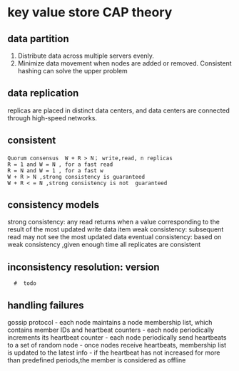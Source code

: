 # key value store CAP theory

## data partition

   1. Distribute data across multiple servers evenly.
   2. Minimize data movement when nodes are added or removed.
   Consistent hashing can solve the upper problem

## data replication

   replicas are placed in distinct data centers, and data centers are connected through high-speed networks.

## consistent

    Quorum consensus  W + R > N； write,read, n replicas
    R = 1 and W = N , for a fast read
    R = N and W = 1 , for a fast w
    W + R > N ,strong consistency is guaranteed
    W + R < = N ,strong consistency is not  guaranteed

## consistency models

   strong consistency: any read returns  when a value corresponding to the result of the most updated write data item
   weak consistency: subsequent read may not see the most updated data
   eventual consistency: based on weak consistency ,given enough time all replicates are consistent

## inconsistency resolution: version

      #  todo

## handling failures

   gossip protocol
      - each node maintains a node membership list, which contains member IDs and heartbeat counters
      - each node periodically increments its heartbeat counter
      - each node periodically send heartbeats to a set of random node
      - once nodes receive heartbeats, membership list is updated to the latest info
      - if the heartbeat has not increased for more than predefined periods,the member is considered as offline